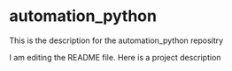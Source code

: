 # automation_python
This is the description for the automation_python repositry

I am editing the README file. Here is a project description
